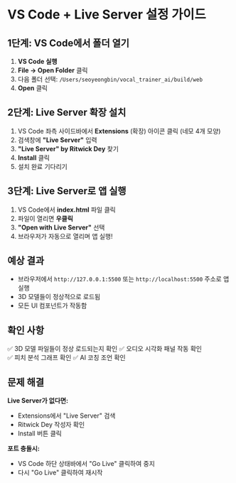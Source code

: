 # VS Code + Live Server 설정 가이드

## 1단계: VS Code에서 폴더 열기

1. **VS Code 실행**
2. **File → Open Folder** 클릭
3. 다음 폴더 선택: `/Users/seoyeongbin/vocal_trainer_ai/build/web`
4. **Open** 클릭

## 2단계: Live Server 확장 설치

1. VS Code 좌측 사이드바에서 **Extensions** (확장) 아이콘 클릭 (네모 4개 모양)
2. 검색창에 **"Live Server"** 입력
3. **"Live Server" by Ritwick Dey** 찾기
4. **Install** 클릭
5. 설치 완료 기다리기

## 3단계: Live Server로 앱 실행

1. VS Code에서 **index.html** 파일 클릭
2. 파일이 열리면 **우클릭**
3. **"Open with Live Server"** 선택
4. 브라우저가 자동으로 열리며 앱 실행!

## 예상 결과

- 브라우저에서 `http://127.0.0.1:5500` 또는 `http://localhost:5500` 주소로 앱 실행
- 3D 모델들이 정상적으로 로드됨
- 모든 UI 컴포넌트가 작동함

## 확인 사항

✅ 3D 모델 파일들이 정상 로드되는지 확인
✅ 오디오 시각화 패널 작동 확인  
✅ 피치 분석 그래프 확인
✅ AI 코칭 조언 확인

## 문제 해결

**Live Server가 없다면:**
- Extensions에서 "Live Server" 검색
- Ritwick Dey 작성자 확인
- Install 버튼 클릭

**포트 충돌시:**
- VS Code 하단 상태바에서 "Go Live" 클릭하여 중지
- 다시 "Go Live" 클릭하여 재시작